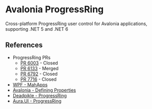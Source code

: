 # Avalonia ProgressRing

Cross-platform ProgressRing user control for Avalonia applications, supporting .NET 5 and .NET 6

## References

* ProgressRing PRs
  * [PR 6003](https://github.com/AvaloniaUI/Avalonia/pull/6003) - Closed
  * [PR 6133](https://github.com/AvaloniaUI/Avalonia/pull/6133) - Merged
  * [PR 6792](https://github.com/AvaloniaUI/Avalonia/pull/6792) - Closed
  * [PR 7716](https://github.com/AvaloniaUI/Avalonia/issues/7716) - Closed
* [WPF - MahApps](https://github.com/MahApps/MahApps.Metro/blob/develop/src/MahApps.Metro/Controls/ProgressRing.cs)
* [Avalonia - Defining Properties](https://docs.avaloniaui.net/docs/authoring-controls/defining-properties)
* [Deadpikle - ProgressRing](https://github.com/Deadpikle/AvaloniaProgressRing)
* [Aura.UI - ProgressRing](https://github.com/PieroCastillo/Aura.UI/tree/master/src/Aura.UI/Controls/ProgressRing)
